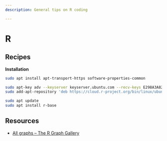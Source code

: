 ```yaml
---
description: General tips on R coding

---
```


# R

## Recipes

**Installation**

```bash
sudo apt install apt-transport-https software-properties-common

sudo apt-key adv --keyserver keyserver.ubuntu.com --recv-keys E298A3A825C0D65DFD57CBB651716619E084DAB9
sudo add-apt-repository 'deb https://cloud.r-project.org/bin/linux/ubuntu bionic-cran35/'

sudo apt update
sudo apt install r-base
```

## Resources

- [All graphs – The R Graph Gallery](https://www.r-graph-gallery.com/all-graphs/)


